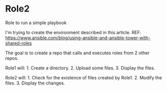# Role2
Role to  run a simple playbook 

I'm trying to create the environment described in this article. 
REF:  https://www.ansible.com/blog/using-ansible-and-ansible-tower-with-shared-roles


The goal is to create a repo that calls and executes roles from 2 other repos. 

Role1 will: 
    1. Create a directory.
    2. Upload some files.
    3. Display the files. 

Role2 will: 
    1. Check for the existence of files created by Role1.
    2. Modify the files.
    3. Display the changes. 

